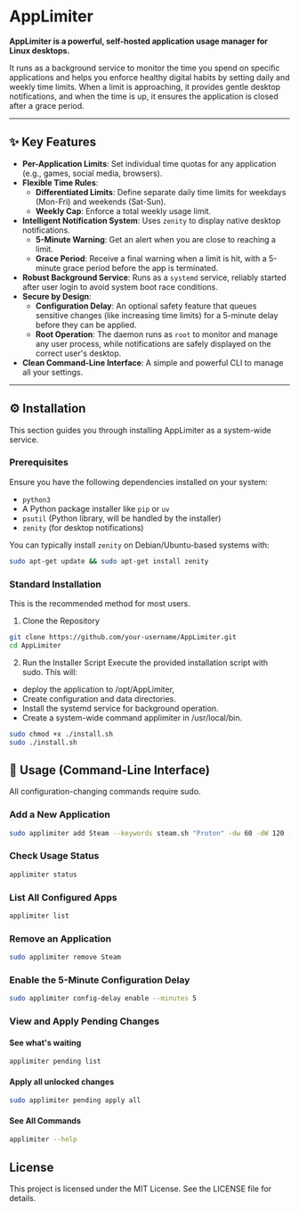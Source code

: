 # AppLimiter

**AppLimiter is a powerful, self-hosted application usage manager for Linux desktops.**

It runs as a background service to monitor the time you spend on specific applications and
helps you enforce healthy digital habits by setting daily and weekly time limits. When a limit 
is approaching, it provides gentle desktop notifications, and when the time is up, it ensures the 
application is closed after a grace period.


---

## ✨ Key Features

- **Per-Application Limits**: Set individual time quotas for any application (e.g., games, social media, browsers).
- **Flexible Time Rules**:
    - **Differentiated Limits**: Define separate daily time limits for weekdays (Mon-Fri) and weekends (Sat-Sun).
    - **Weekly Cap**: Enforce a total weekly usage limit.
- **Intelligent Notification System**: Uses `zenity` to display native desktop notifications.
    - **5-Minute Warning**: Get an alert when you are close to reaching a limit.
    - **Grace Period**: Receive a final warning when a limit is hit, with a 5-minute grace period before the app is terminated.
- **Robust Background Service**: Runs as a `systemd` service, reliably started after user login to avoid system boot race conditions.
- **Secure by Design**:
    - **Configuration Delay**: An optional safety feature that queues sensitive changes (like increasing time limits) for a 5-minute delay before they can be applied.
    - **Root Operation**: The daemon runs as `root` to monitor and manage any user process, while notifications are safely displayed on the correct user's desktop.
- **Clean Command-Line Interface**: A simple and powerful CLI to manage all your settings.

---

## ⚙️ Installation

This section guides you through installing AppLimiter as a system-wide service.

### Prerequisites

Ensure you have the following dependencies installed on your system:

- `python3`
- A Python package installer like `pip` or `uv`
- `psutil` (Python library, will be handled by the installer)
- `zenity` (for desktop notifications)

You can typically install `zenity` on Debian/Ubuntu-based systems with:
```bash
sudo apt-get update && sudo apt-get install zenity
```
### Standard Installation
This is the recommended method for most users.
1. Clone the Repository
  ```bash
  git clone https://github.com/your-username/AppLimiter.git
  cd AppLimiter
  ```

2. Run the Installer Script
  Execute the provided installation script with sudo. This will:
  * deploy the application to /opt/AppLimiter, 
  * Create configuration and data directories.
  * Install the systemd service for background operation.
  * Create a system-wide command applimiter in /usr/local/bin.
  ```bash
  sudo chmod +x ./install.sh
  sudo ./install.sh
  ```

## 🚀 Usage (Command-Line Interface)

All configuration-changing commands require sudo.

### Add a New Application
```bash
sudo applimiter add Steam --keywords steam.sh "Proton" -dw 60 -dW 120 --weekly 500
```

### Check Usage Status
```bash
applimiter status
```

### List All Configured Apps
```bash
applimiter list
```

### Remove an Application
```bash
sudo applimiter remove Steam
```

### Enable the 5-Minute Configuration Delay
```bash
sudo applimiter config-delay enable --minutes 5
```

### View and Apply Pending Changes
#### See what's waiting
```bash
applimiter pending list
```

#### Apply all unlocked changes
```bash
sudo applimiter pending apply all
```

#### See All Commands
```bash
applimiter --help
```

## License
This project is licensed under the MIT License. See the LICENSE file for details.
